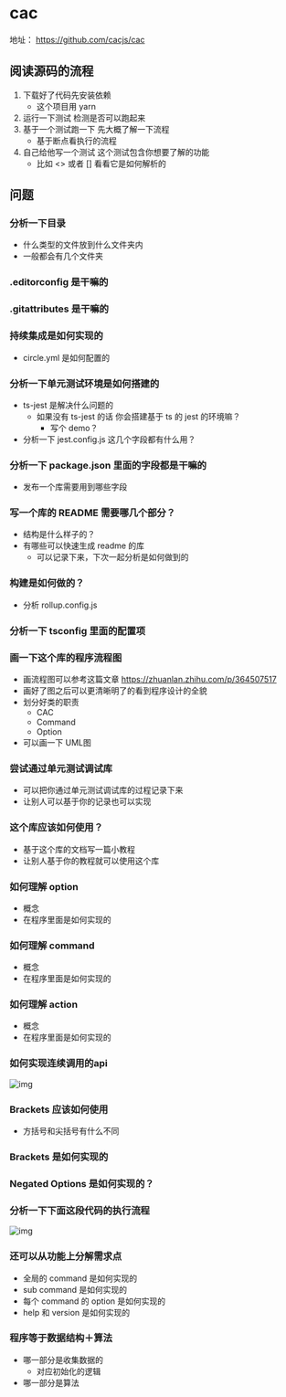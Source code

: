 # cac

地址： https://github.com/cacjs/cac

## 阅读源码的流程

1. 下载好了代码先安装依赖
   - 这个项目用 yarn
2. 运行一下测试 检测是否可以跑起来
3. 基于一个测试跑一下  先大概了解一下流程
   - 基于断点看执行的流程
4. 自己给他写一个测试 这个测试包含你想要了解的功能
   - 比如 <>  或者 []  看看它是如何解析的

## 问题

### 分析一下目录

- 什么类型的文件放到什么文件夹内
- 一般都会有几个文件夹

### .editorconfig  是干嘛的

### .gitattributes 是干嘛的

### 持续集成是如何实现的

- circle.yml 是如何配置的

### 分析一下单元测试环境是如何搭建的

- ts-jest 是解决什么问题的
  - 如果没有 ts-jest 的话 你会搭建基于 ts 的 jest 的环境嘛？
    - 写个  demo？
- 分析一下 jest.config.js  这几个字段都有什么用？

### 分析一下 package.json 里面的字段都是干嘛的

- 发布一个库需要用到哪些字段

### 写一个库的 README 需要哪几个部分？

- 结构是什么样子的？
- 有哪些可以快速生成 readme 的库
  - 可以记录下来，下次一起分析是如何做到的

### 构建是如何做的？

- 分析 rollup.config.js

### 分析一下 tsconfig 里面的配置项

### 画一下这个库的程序流程图

- 画流程图可以参考这篇文章 https://zhuanlan.zhihu.com/p/364507517
- 画好了图之后可以更清晰明了的看到程序设计的全貌
- 划分好类的职责
  - CAC
  - Command
  - Option
- 可以画一下 UML图

### 尝试通过单元测试调试库

- 可以把你通过单元测试调试库的过程记录下来
- 让别人可以基于你的记录也可以实现

### 这个库应该如何使用？

- 基于这个库的文档写一篇小教程
- 让别人基于你的教程就可以使用这个库

### 如何理解 option

- 概念
- 在程序里面是如何实现的

### 如何理解 command

- 概念
- 在程序里面是如何实现的

### 如何理解 action

- 概念
- 在程序里面是如何实现的

### 如何实现连续调用的api

![img](https://images-1252602850.cos.ap-beijing.myqcloud.com/20220627173013.png)

### Brackets 应该如何使用

- 方括号和尖括号有什么不同

### Brackets  是如何实现的

### Negated Options 是如何实现的？

### 分析一下下面这段代码的执行流程

![img](https://images-1252602850.cos.ap-beijing.myqcloud.com/20220627174013.png)

### 还可以从功能上分解需求点

- 全局的  command 是如何实现的
- sub command 是如何实现的
- 每个 command 的 option 是如何实现的
- help 和 version 是如何实现的

### 程序等于数据结构＋算法

- 哪一部分是收集数据的
  - 对应初始化的逻辑
- 哪一部分是算法
